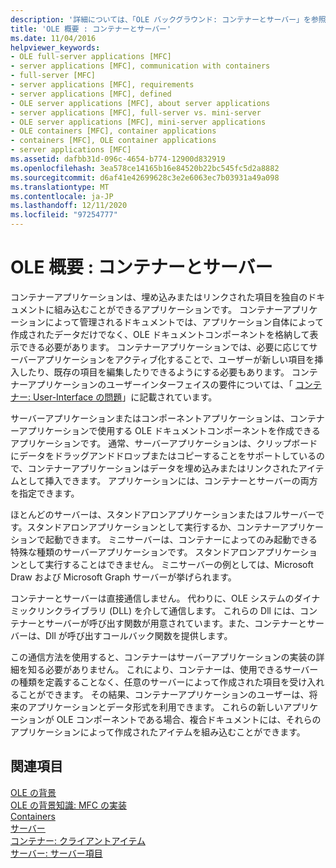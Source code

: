 ```yaml
---
description: '詳細については、「OLE バックグラウンド: コンテナーとサーバー」を参照してください。'
title: 'OLE 概要 : コンテナーとサーバー'
ms.date: 11/04/2016
helpviewer_keywords:
- OLE full-server applications [MFC]
- server applications [MFC], communication with containers
- full-server [MFC]
- server applications [MFC], requirements
- server applications [MFC], defined
- OLE server applications [MFC], about server applications
- server applications [MFC], full-server vs. mini-server
- OLE server applications [MFC], mini-server applications
- OLE containers [MFC], container applications
- containers [MFC], OLE container applications
- server applications [MFC]
ms.assetid: dafbb31d-096c-4654-b774-12900d832919
ms.openlocfilehash: 3ea578ce14165b16e84520b22bc545fc5d2a8882
ms.sourcegitcommit: d6af41e42699628c3e2e6063ec7b03931a49a098
ms.translationtype: MT
ms.contentlocale: ja-JP
ms.lasthandoff: 12/11/2020
ms.locfileid: "97254777"
---
```

# <a name="ole-background-containers-and-servers"></a>OLE 概要 : コンテナーとサーバー

コンテナーアプリケーションは、埋め込みまたはリンクされた項目を独自のドキュメントに組み込むことができるアプリケーションです。 コンテナーアプリケーションによって管理されるドキュメントでは、アプリケーション自体によって作成されたデータだけでなく、OLE ドキュメントコンポーネントを格納して表示できる必要があります。 コンテナーアプリケーションでは、必要に応じてサーバーアプリケーションをアクティブ化することで、ユーザーが新しい項目を挿入したり、既存の項目を編集したりできるようにする必要もあります。 コンテナーアプリケーションのユーザーインターフェイスの要件については、「 [コンテナー: User-Interface の問題](containers-user-interface-issues.md)」に記載されています。

サーバーアプリケーションまたはコンポーネントアプリケーションは、コンテナーアプリケーションで使用する OLE ドキュメントコンポーネントを作成できるアプリケーションです。 通常、サーバーアプリケーションは、クリップボードにデータをドラッグアンドドロップまたはコピーすることをサポートしているので、コンテナーアプリケーションはデータを埋め込みまたはリンクされたアイテムとして挿入できます。 アプリケーションには、コンテナーとサーバーの両方を指定できます。

ほとんどのサーバーは、スタンドアロンアプリケーションまたはフルサーバーです。スタンドアロンアプリケーションとして実行するか、コンテナーアプリケーションで起動できます。 ミニサーバーは、コンテナーによってのみ起動できる特殊な種類のサーバーアプリケーションです。 スタンドアロンアプリケーションとして実行することはできません。 ミニサーバーの例としては、Microsoft Draw および Microsoft Graph サーバーが挙げられます。

コンテナーとサーバーは直接通信しません。 代わりに、OLE システムのダイナミックリンクライブラリ (DLL) を介して通信します。 これらの Dll には、コンテナーとサーバーが呼び出す関数が用意されています。また、コンテナーとサーバーは、Dll が呼び出すコールバック関数を提供します。

この通信方法を使用すると、コンテナーはサーバーアプリケーションの実装の詳細を知る必要がありません。 これにより、コンテナーは、使用できるサーバーの種類を定義することなく、任意のサーバーによって作成された項目を受け入れることができます。 その結果、コンテナーアプリケーションのユーザーは、将来のアプリケーションとデータ形式を利用できます。 これらの新しいアプリケーションが OLE コンポーネントである場合、複合ドキュメントには、それらのアプリケーションによって作成されたアイテムを組み込むことができます。

## <a name="see-also"></a>関連項目

[OLE の背景](ole-background.md)<br/>
[OLE の背景知識: MFC の実装](ole-background-mfc-implementation.md)<br/>
[Containers](containers.md)<br/>
[サーバー](servers.md)<br/>
[コンテナー: クライアントアイテム](containers-client-items.md)<br/>
[サーバー: サーバー項目](servers-server-items.md)
